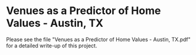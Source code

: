 # Venues as a Predictor of Home Values - Austin, TX

Please see the file "Venues as a Predictor of Home Values - Austin, TX.pdf" 
for a detailed write-up of this project.
